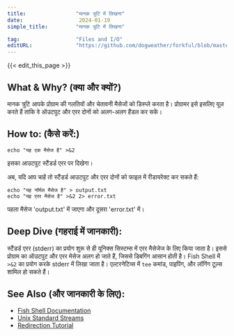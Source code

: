 ```yaml
---
title:                "मानक त्रुटि में लिखना"
date:                  2024-01-19
simple_title:         "मानक त्रुटि में लिखना"

tag:                  "Files and I/O"
editURL:              "https://github.com/dogweather/forkful/blob/master/content/hi/fish-shell/writing-to-standard-error.md"
---
```


{{< edit_this_page >}}

## What & Why? (क्या और क्यों?)
मानक त्रुटि आपके प्रोग्राम की गलतियों और चेतावनी मैसेजों को डिस्प्ले करता है। प्रोग्रामर इसे इसलिए यूज़ करते हैं ताकि वे ऑउटपुट और एरर दोनों को अलग-अलग हैंडल कर सकें।

## How to: (कैसे करें:)
```Fish Shell
echo "यह एक मैसेज है" >&2
```
इसका आउटपुट स्टैंडर्ड एरर पर दिखेगा। 

अब, यदि आप चाहें तो स्टैंडर्ड आउटपुट और एरर दोनों को फाइल में रीडायरेक्ट कर सकते हैं:
```Fish Shell
echo "यह नॉर्मल मैसेज है" > output.txt
echo "यह एरर मैसेज है" >&2 2> error.txt
```
पहला मैसेज 'output.txt' में जाएगा और दूसरा 'error.txt' में।

## Deep Dive (गहराई में जानकारी):
स्टैंडर्ड एरर (stderr) का प्रयोग शुरू से ही यूनिक्स सिस्टम्स में एरर मैसेजेज के लिए किया जाता है। इससे प्रोग्राम का ऑउटपुट और एरर मेसेज अलग हो जाते हैं, जिससे डिबगिंग आसान होती है। Fish Shell में `>&2` का प्रयोग करके stderr में लिखा जाता है। एल्टरनेटिव्स में `tee` कमांड, पाइपिंग, और लॉगिंग टूल्स शामिल हो सकते हैं।

## See Also (और जानकारी के लिए):
- [Fish Shell Documentation](https://fishshell.com/docs/current/index.html)
- [Unix Standard Streams](https://en.wikipedia.org/wiki/Standard_streams)
- [Redirection Tutorial](https://fishshell.com/docs/current/tutorial.html#tut_redirection)
